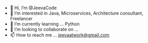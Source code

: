 - 👋 Hi, I’m @JeevaCode
- 👀 I’m interested in Java, Microservices, Architecture consultant, Freelancer
- 🌱 I’m currently learning ... Python
- 💞️ I’m looking to collaborate on ...
- 📫 How to reach me ... jeevaatwork@gmail.com

<!---
JeevaCode/JeevaCode is a ✨ special ✨ repository because its `README.md` (this file) appears on your GitHub profile.
You can click the Preview link to take a look at your changes.
--->
